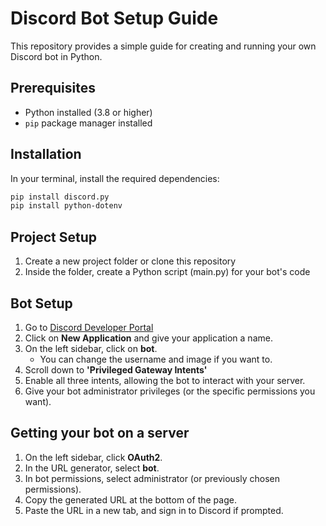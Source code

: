 # Discord Bot Setup Guide

This repository provides a simple guide for creating and running your own Discord bot in Python.

## Prerequisites

- Python installed (3.8 or higher)  
- `pip` package manager installed  

## Installation

In your terminal, install the required dependencies:

```bash
pip install discord.py
pip install python-dotenv
```

## Project Setup
1. Create a new project folder or clone this repository
2. Inside the folder, create a Python script (main.py) for your bot's code

## Bot Setup
1. Go to [Discord Developer Portal](https://discord.com/developers/applications)
2. Click on **New Application** and give your application a name.
3. On the left sidebar, click on **bot**.
   - You can change the username and image if you want to.
4. Scroll down to **'Privileged Gateway Intents'**
5. Enable all three intents, allowing the bot to interact with your server.
6. Give your bot administrator privileges (or the specific permissions you want).

## Getting your bot on a server
1. On the left sidebar, click **OAuth2**.
2. In the URL generator, select **bot**.
3. In bot permissions, select administrator (or previously chosen permissions).
4. Copy the generated URL at the bottom of the page.
5. Paste the URL in a new tab, and sign in to Discord if prompted.
  
